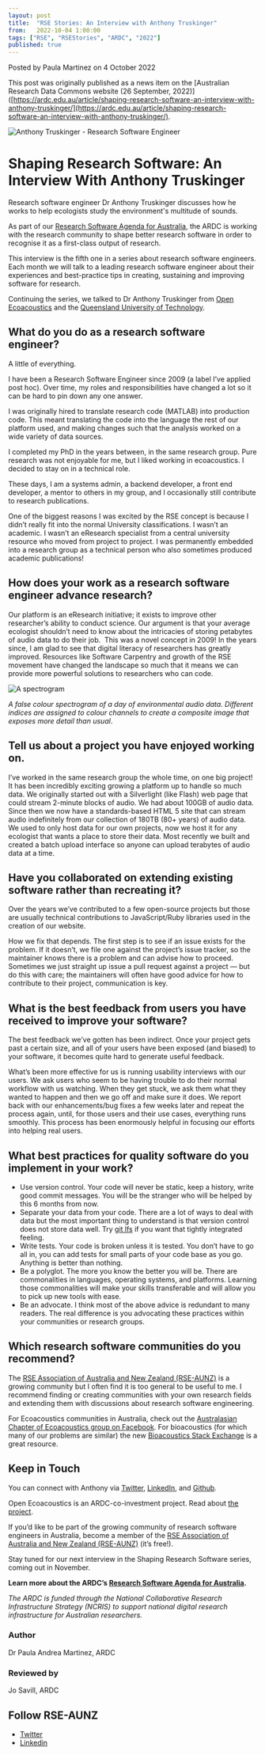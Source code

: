 ```yaml
---
layout: post
title:  "RSE Stories: An Interview with Anthony Truskinger"
from:   2022-10-04 1:00:00
tags: ["RSE", "RSEStories", "ARDC", "2022"]
published: true                     
---
```


Posted by Paula Martinez on 4 October 2022

This post was originally published as a news item on the [Australian Research Data Commons website (26 September, 2022)]([https://ardc.edu.au/article/shaping-research-software-an-interview-with-anthony-truskinger/](https://ardc.edu.au/article/shaping-research-software-an-interview-with-anthony-truskinger/).

![Anthony Truskinger - Research Software Engineer](/assets/2022-10-04_Atruskinger.jpg)

Shaping Research Software: An Interview With Anthony Truskinger
===============================================================

Research software engineer Dr Anthony Truskinger discusses how he works to help ecologists study the environment's multitude of sounds.

As part of our [Research Software Agenda for Australia](https://ardc.edu.au/project/research-software-agenda-for-australia/), the ARDC is working with the research community to shape better research software in order to recognise it as a first-class output of research. 

This interview is the fifth one in a series about research software engineers. Each month we will talk to a leading research software engineer about their experiences and best-practice tips in creating, sustaining and improving software for research. 

Continuing the series, we talked to Dr Anthony Truskinger from [Open Ecoacoustics](https://openecoacoustics.org/) and the [Queensland University of Technology](https://www.qut.edu.au/about/our-people/academic-profiles/a.truskinger).

What do you do as a research software engineer?
-----------------------------------------------

A little of everything.

I have been a Research Software Engineer since 2009 (a label I’ve applied post hoc). Over time, my roles and responsibilities have changed a lot so it can be hard to pin down any one answer.

I was originally hired to translate research code (MATLAB) into production code. This meant translating the code into the language the rest of our platform used, and making changes such that the analysis worked on a wide variety of data sources. 

I completed my PhD in the years between, in the same research group. Pure research was not enjoyable for me, but I liked working in ecoacoustics. I decided to stay on in a technical role.

These days, I am a systems admin, a backend developer, a front end developer, a mentor to others in my group, and I occasionally still contribute to research publications. 

One of the biggest reasons I was excited by the RSE concept is because I didn’t really fit into the normal University classifications. I wasn’t an academic. I wasn’t an eResearch specialist from a central university resource who moved from project to project. I was permanently embedded into a research group as a technical person who also sometimes produced academic publications!

How does your work as a research software engineer advance research?
--------------------------------------------------------------------

Our platform is an eResearch initiative; it exists to improve other researcher’s ability to conduct science. Our argument is that your average ecologist shouldn’t need to know about the intricacies of storing petabytes of audio data to do their job.  This was a novel concept in 2009! In the years since, I am glad to see that digital literacy of researchers has greatly improved. Resources like Software Carpentry and growth of the RSE movement have changed the landscape so much that it means we can provide more powerful solutions to researchers who can code.

![A spectrogram](https://ardc.edu.au/wp-content/uploads/2022/09/ecoacoustics-data-image-1024x224.png)

_A false colour spectrogram of a day of environmental audio data. Different indices are assigned to colour channels to create a composite image that exposes more detail than usual_.

Tell us about a project you have enjoyed working on.
----------------------------------------------------

I’ve worked in the same research group the whole time, on one big project! It has been incredibly exciting growing a platform up to handle so much data. We originally started out with a Silverlight (like Flash) web page that could stream 2-minute blocks of audio. We had about 100GB of audio data. Since then we now have a standards-based HTML 5 site that can stream audio indefinitely from our collection of 180TB (80+ years) of audio data. We used to only host data for our own projects, now we host it for any ecologist that wants a place to store their data. Most recently we built and created a batch upload interface so anyone can upload terabytes of audio data at a time.

Have you collaborated on extending existing software rather than recreating it? 
--------------------------------------------------------------------------------

Over the years we’ve contributed to a few open-source projects but those are usually technical contributions to JavaScript/Ruby libraries used in the creation of our website.

How we fix that depends. The first step is to see if an issue exists for the problem. If it doesn’t, we file one against the project’s issue tracker, so the maintainer knows there is a problem and can advise how to proceed. Sometimes we just straight up issue a pull request against a project — but do this with care; the maintainers will often have good advice for how to contribute to their project, communication is key.

What is the best feedback from users you have received to improve your software?
--------------------------------------------------------------------------------

The best feedback we’ve gotten has been indirect. Once your project gets past a certain size, and all of your users have been exposed (and biased) to your software, it becomes quite hard to generate useful feedback. 

What’s been more effective for us is running usability interviews with our users. We ask users who seem to be having trouble to do their normal workflow with us watching. When they get stuck, we ask them what they wanted to happen and then we go off and make sure it does. We report back with our enhancements/bug fixes a few weeks later and repeat the process again, until, for those users and their use cases, everything runs smoothly. This process has been enormously helpful in focusing our efforts into helping real users.

What best practices for quality software do you implement in your work? 
------------------------------------------------------------------------

*   Use version control. Your code will never be static, keep a history, write good commit messages. You will be the stranger who will be helped by this 6 months from now.
*   Separate your data from your code. There are a lot of ways to deal with data but the most important thing to understand is that version control does not store data well. Try [git lfs](https://git-lfs.github.com/) if you want that tightly integrated feeling.
*   Write tests. Your code is broken unless it is tested. You don’t have to go all in, you can add tests for small parts of your code base as you go. Anything is better than nothing.
*   Be a polyglot. The more you know the better you will be. There are commonalities in languages, operating systems, and platforms. Learning those commonalities will make your skills transferable and will allow you to pick up new tools with ease.
*   Be an advocate. I think most of the above advice is redundant to many readers. The real difference is you advocating these practices within your communities or research groups. 

Which research software communities do you recommend? 
------------------------------------------------------

The [RSE Association of Australia and New Zealand (RSE-AUNZ)](https://rse-aunz.github.io/) is a growing community but I often find it is too general to be useful to me. I recommend finding or creating communities with your own research fields and extending them with discussions about research software engineering.

For Ecoacoustics communities in Australia, check out the [Australasian Chapter of Ecoacoustics group on Facebook](https://www.facebook.com/groups/ausecoacoustics). For bioacoustics (for which many of our problems are similar) the new [Bioacoustics Stack Exchange](https://bioacoustics.stackexchange.com/) is a great resource.

Keep in Touch
-------------

You can connect with Anthony via [Twitter](https://twitter.com/atruskie), [LinkedIn](https://www.linkedin.com/in/anthonytruskinger), and [Github](https://github.com/atruskie).

Open Ecoacoustics is an ARDC-co-investment project. Read about [the project](https://ardc.edu.au/project/open-ecoacoustics/).

If you’d like to be part of the growing community of research software engineers in Australia, become a member of the [RSE Association of Australia and New Zealand (RSE-AUNZ)](https://rse-aunz.github.io/) (it’s free!).

Stay tuned for our next interview in the Shaping Research Software series, coming out in November.

**Learn more about the ARDC’s [Research Software Agenda for Australia](https://ardc.edu.au/project/research-software-agenda-for-australia/).**

_The ARDC is funded through the National Collaborative Research Infrastructure Strategy (NCRIS) to support national digital research infrastructure for Australian researchers._

### Author

Dr Paula Andrea Martinez, ARDC

### Reviewed by

Jo Savill, ARDC

Follow RSE-AUNZ
---------------

*   [Twitter](https://twitter.com/RSE-AUNZ)
*   [Linkedin](https://www.linkedin.com/groups/13836034/)
